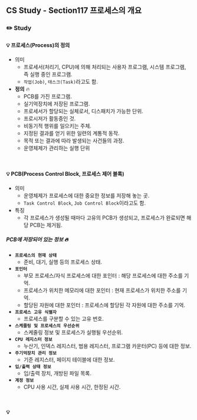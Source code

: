 ## CS Study - Section117 프로세스의 개요
### ✏️ Study
#### 💡 프로세스(Process)의 정의
- 의미
  - 프로세서(처리기, CPU)에 의해 처리되는 사용자 프로그램, 시스템 프로그램, 즉 실행 중인 프로그램.
  - `작업(Job)`, `태스크(Task)`라고도 함.
- **정의** 🔥
  - PCB를 가진 프로그램.
  - 실기억장치에 저장된 프로그램.
  - 프로세서가 할당되는 실체로서, 디스패치가 가능한 단위.
  - 프로시저가 활동중인 것.
  - 비동기적 행위를 일으키는 주체.
  - 지정된 결과를 얻기 위한 일련의 계통적 동작.
  - 목적 또는 결과에 따라 발생되는 사건들의 과정.
  - 운영체제가 관리하는 실행 단위
<br>

#### 💡 PCB(Process Control Block, 프로세스 제어 블록)
- 의미
  - 운영체제가 프로세스에 대한 중요한 정보를 저장해 놓는 곳.
  - `Task Control Block`, `Job Control Block`이라고도 함.
- 특징
  - 각 프로세스가 생성될 때마다 고유의 PCB가 생성되고, 프로세스가 완료되면 해당 PCB는 제거됨.
##### PCB에 저장되어 있는 정보 🔥
- **`프로세스의 현재 상태`**
  - 준비, 대기, 실행 등의 프로세스 상태.
- **`포인터`**
  - 부모 프로세스/자식 프로세스에 대한 포인터 : 해당 프로세스에 대한 주소를 기억.
  - 프로세스가 위치한 메모리에 대한 포인터 : 현재 프로세스가 위치한 주소를 기억.
  - 할당된 자원에 대한 포인터 : 프로세스에 할당된 각 자원에 대한 주소를 기억.
- **`프로세스 고유 식별자`**
  - 프로세스를 구분할 수 있는 고유 번호.
- **`스케줄링 및 프로세스의 우선순위`**
  - 스케줄링 정보 및 프로세스가 실행될 우선순위.
- **`CPU 레지스터 정보`**
  - 누산기, 인덱스 레지스터, 범용 레지스터, 프로그램 카운터(PC) 등에 대한 정보.
- **`주기억장치 관리 정보`**
  - 기준 레지스터, 페이지 테이블에 대한 정보.
- **`입/출력 상태 정보`**
  - 입/출력 장치, 개방된 파일 목록.
- **`계정 정보`**
  - CPU 사용 시간, 실제 사용 시간, 한정된 시간.
<br>

#### 💡 
